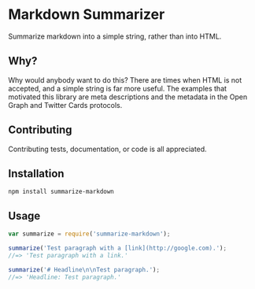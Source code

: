 # Markdown Summarizer

Summarize markdown into a simple string, rather than into HTML.

## Why?

Why would anybody want to do this? There are times when HTML is not accepted,
and a simple string is far more useful. The examples that motivated this
library are meta descriptions and the metadata in the Open Graph and Twitter
Cards protocols.

## Contributing

Contributing tests, documentation, or code is all appreciated.

## Installation

```
npm install summarize-markdown
```

## Usage

```js
var summarize = require('summarize-markdown');

summarize('Test paragraph with a [link](http://google.com).');
//=> 'Test paragraph with a link.'

summarize('# Headline\n\nTest paragraph.');
//=> 'Headline: Test paragraph.'
```
